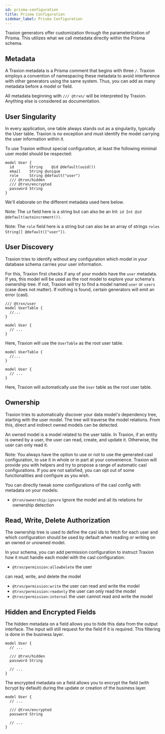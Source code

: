 ```yaml
---
id: prisma-configuration
title: Prisma Configuration
sidebar_label: Prisma Configuration
---
```

Traxion generators offer customization through the parameterization of Prisma. This utilizes what we call metadata directly within the Prisma schema.

## Metadata

A Traxion metadata is a Prisma comment that begins with three `/`. Traxion employs a convention of namespacing these metadata to avoid interference with other generators using the same system. Thus, you can add as many metadata before a model or field.

All metadata beginning with `/// @trxn/` will be interpreted by Traxion. Anything else is considered as documentation.

## User Singularity

In every application, one table always stands out as a singularity, typically the User table. Traxion is no exception and must identify the model carrying the user information within it.

To use Traxion without special configuration, at least the following minimal user model should be respected:

```prisma
model User {
  id       String    @id @default(uuid())
  email    String @unique
  role     String @default("user")
  /// @trxn/hidden
  /// @trxn/encrypted
  password String
}
```

We'll elaborate on the different metadata used here below.

Note: The `id` field here is a string but can also be an Int: `id Int @id @default(autoincrement())`.

Note: The `role` field here is a string but can also be an array of strings `roles String[] @default(["user"])`.

## User Discovery

Traxion tries to identify without any configuration which model in your database schema carries your user information.

For this, Traxion first checks if any of your models have the `user` metadata. If yes, this model will be used as the root model to explore your schema's ownership tree. If not, Traxion will try to find a model named `user` or `users` (case does not matter). If nothing is found, certain generators will emit an error (casl).

```prisma
/// @trxn/user
model UserTable {
  //...
}

model User {
  // ...
}
```

Here, Traxion will use the `UserTable` as the root user table.

```prisma
model UserTable {
  //...
}

model User {
  // ...
}
```

Here, Traxion will automatically use the `User` table as the root user table.

## Ownership

Traxion tries to automatically discover your data model's dependency tree, starting with the user model. The tree will traverse the model relations. From this, direct and indirect owned models can be detected.

An owned model is a model related to the user table. In Traxion, if an entity is owned by a user, the user can read, create, and update it. Otherwise, the user can only read it.

Note: You always have the option to use or not to use the generated casl configuration, to use it in whole or in part at your convenience. Traxion will provide you with helpers and try to propose a range of automatic casl configurations. If you are not satisfied, you can opt out of some functionalities and configure as you wish.

You can directly tweak some configurations of the casl config with metadata on your models:

- `@trxn/ownership:ignore` Ignore the model and all its relations for ownership detection

## Read, Write, Delete Authorization

The ownership tree is used to define the casl ids to fetch for each user and which configuration should be used by default when reading or writing on an owned or unowned model.

In your schema, you can add permission configuration to instruct Traxion how it must handle each model with the casl configuration:

- `@trxn/permission:allowDelete` the user

 can read, write, and delete the model

- `@trxn/permission:write` the user can read and write the model
- `@trxn/permission:readonly` the user can only read the model
- `@trxn/permission:internal` the user cannot read and write the model

## Hidden and Encrypted Fields

The hidden metadata on a field allows you to hide this data from the output interface. The input will still request for the field if it is required. This filtering is done in the business layer.

```prisma
model User {
  // ...

  /// @trxn/hidden
  password String

  // ...
}
```

The encrypted metadata on a field allows you to encrypt the field (with bcrypt by default) during the update or creation of the business layer.

```prisma
model User {
  // ...

  /// @trxn/encrypted
  password String

  // ...
}
```
